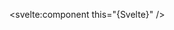 <script>
  import { Svelte } from 'svelte-supertiny';
</script>

<svelte:component this="{Svelte}" />
